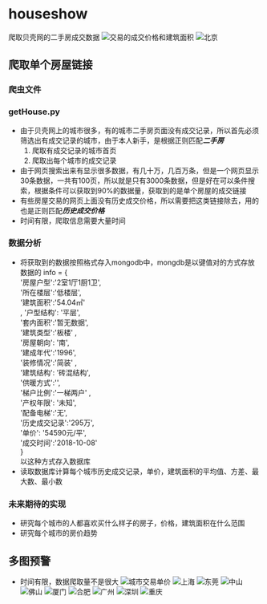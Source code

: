 # houseshow
爬取贝壳网的二手房成交数据
![交易的成交价格和建筑面积](https://github.com/ChuanLikeCode/housePrice/blob/master/%E5%8E%86%E5%8F%B2%E6%88%90%E4%BA%A4%E6%95%B0%E6%8D%AE%E5%92%8C%E5%BB%BA%E7%AD%91%E9%9D%A2%E7%A7%AF.png?raw=true)
![北京](https://github.com/ChuanLikeCode/housePrice/blob/master/%E5%8C%97%E4%BA%AC.png?raw=true)
## 爬取单个房屋链接
### 爬虫文件
### getHouse.py
- 由于贝壳网上的城市很多，有的城市二手房页面没有成交记录，所以首先必须筛选出有成交记录的城市，由于本人新手，是根据正则匹配***二手房***
	1.   爬取有成交记录的城市首页
	2.   爬取出每个城市的成交记录
- 由于网页搜索出来有显示很多数据，有几十万，几百万条，但是一个网页显示30条数据，一共有100页，所以就是只有3000条数据，但是好在可以条件搜索，根据条件可以获取到90%的数据量，获取到的是单个房屋的成交链接
- 有些房屋交易的网页上面没有历史成交价格，所以需要把这类链接除去，用的也是正则匹配***历史成交价格***
- 时间有限，爬取信息需要大量时间
### 数据分析
- 将获取到的数据按照格式存入mongodb中，mongdb是以键值对的方式存放数据的
 info = {<br/>'房屋户型':'2室1厅1厨1卫',<br/>'所在楼层':'低楼层',<br/>'建筑面积':'54.04㎡'<br/>, '户型结构': '平层',<br/>'套内面积':'暂无数据',<br/>'建筑类型':'板楼' , <br/>'房屋朝向': '南',<br/>'建成年代':'1996',<br/>'装修情况':'简装' , <br/>'建筑结构': '砖混结构',<br/>'供暖方式':'',<br/>'梯户比例':'一梯两户' ,<br/> '产权年限': '未知',<br/>'配备电梯':'无',<br/>'历史成交记录':'295万',<br/> '单价': '54590元/平',<br/>'成交时间':'2018-10-08'<br/>}<br/>以这种方式存入数据库
- 读取数据库计算每个城市历史成交记录，单价，建筑面积的平均值、方差、最大数、最小数
### 未来期待的实现
- 研究每个城市的人都喜欢买什么样子的房子，价格，建筑面积在什么范围
- 研究每个城市的房价趋势
## 多图预警
- 时间有限，数据爬取量不是很大
![城市交易单价](https://github.com/ChuanLikeCode/housePrice/blob/master/%E5%9F%8E%E5%B8%82%E4%BA%A4%E6%98%93%E5%8D%95%E4%BB%B7.png?raw=true)
![上海](https://github.com/ChuanLikeCode/housePrice/blob/master/%E4%B8%8A%E6%B5%B7.png?raw=true)
![东莞](https://github.com/ChuanLikeCode/housePrice/blob/master/%E4%B8%9C%E8%8E%9E.png?raw=true)
![中山](https://github.com/ChuanLikeCode/housePrice/blob/master/%E4%B8%AD%E5%B1%B1.png?raw=true)
![佛山](https://github.com/ChuanLikeCode/housePrice/blob/master/%E4%BD%9B%E5%B1%B1.png?raw=true)
![厦门](https://github.com/ChuanLikeCode/housePrice/blob/master/%E5%8E%A6%E9%97%A8.png?raw=true)
![合肥](https://github.com/ChuanLikeCode/housePrice/blob/master/%E5%90%88%E8%82%A5.png?raw=true)
![广州](https://github.com/ChuanLikeCode/housePrice/blob/master/%E5%B9%BF%E5%B7%9E.png?raw=true)
![深圳](https://github.com/ChuanLikeCode/housePrice/blob/master/%E6%B7%B1%E5%9C%B3.png?raw=true)
![重庆](https://github.com/ChuanLikeCode/housePrice/blob/master/%E9%87%8D%E5%BA%86.png?raw=true)
